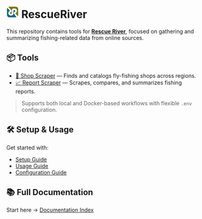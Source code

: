 # ![RescueRiver logo](static/image/rr_logo.png) RescueRiver

This repository contains tools for **[Rescue River](https://rescueriver.com/)**, focused on gathering and summarizing fishing-related data from online sources.

## 📦 Tools

- [🛒 Shop Scraper](docs/overview.md#-shop-scraper) — Finds and catalogs fly-fishing shops across regions.
- [📈 Report Scraper](docs/overview.md#-report-scraper-in-progress) — Scrapes, compares, and summarizes fishing reports.

> Supports both local and Docker-based workflows with flexible `.env` configuration.

## 🛠️ Setup & Usage

Get started with:

- [Setup Guide](docs/setup.md)
- [Usage Guide](docs/usage.md)
- [Configuration Guide](docs/config.md)

## 📚 Full Documentation

Start here → [Documentation Index](docs/index.md)
